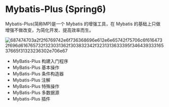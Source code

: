 # Mybatis-Plus (Spring6)

Mybatis-Plus(简称MP)是一个 Mybatis 的增强工具，在 Mybatis 的基础上只做增强不做改变，为简化开发、提高效率而生。

![687474703a2f2f6769742e6f736368696e612e6e65742f75706c6f6164732f696d616765732f323031362f303832342f3231313633395f34643933316537665f31323236302e706e67](https://fastly.jsdelivr.net/gh/LetengZzz/img@main/Two-C/img/Java/202302261311039.png)

- MyBatis-Plus 构建入门程序
- MyBatis-Plus 基本操作
- MyBatis-Plus 条件构造器
- Mybatis-Plus 注解
- MyBatis-Plus 特殊操作
- MyBatis-Plus 多数据源
- Mybatis-Plus 插件
